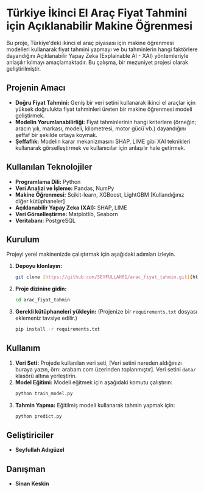 # Türkiye İkinci El Araç Fiyat Tahmini için Açıklanabilir Makine Öğrenmesi

Bu proje, Türkiye'deki ikinci el araç piyasası için makine öğrenmesi modelleri kullanarak fiyat tahmini yapmayı ve bu tahminlerin hangi faktörlere dayandığını Açıklanabilir Yapay Zeka (Explainable AI - XAI) yöntemleriyle anlaşılır kılmayı amaçlamaktadır. Bu çalışma, bir mezuniyet projesi olarak geliştirilmiştir.

##  Projenin Amacı

* **Doğru Fiyat Tahmini:** Geniş bir veri setini kullanarak ikinci el araçlar için yüksek doğrulukta fiyat tahminleri üreten bir makine öğrenmesi modeli geliştirmek.
* **Modelin Yorumlanabilirliği:** Fiyat tahminlerinin hangi kriterlere (örneğin; aracın yılı, markası, modeli, kilometresi, motor gücü vb.) dayandığını şeffaf bir şekilde ortaya koymak.
* **Şeffaflık:** Modelin karar mekanizmasını SHAP, LIME gibi XAI teknikleri kullanarak görselleştirmek ve kullanıcılar için anlaşılır hale getirmek.

## Kullanılan Teknolojiler

* **Programlama Dili:** Python
* **Veri Analizi ve İşleme:** Pandas, NumPy
* **Makine Öğrenmesi:** Scikit-learn, XGBoost, LightGBM [Kullandığınız diğer kütüphaneler]
* **Açıklanabilir Yapay Zeka (XAI):** SHAP, LIME
* **Veri Görselleştirme:** Matplotlib, Seaborn
* **Veritabanı:** PostgreSQL

## Kurulum

Projeyi yerel makinenizde çalıştırmak için aşağıdaki adımları izleyin.

1.  **Depoyu klonlayın:**
    ```sh
    git clone [https://github.com/SEYFULLAH01/arac_fiyat_tahmin.git](https://github.com/SEYFULLAH01/arac_fiyat_tahmin.git)
    ```
2.  **Proje dizinine gidin:**
    ```sh
    cd arac_fiyat_tahmin
    ```
3.  **Gerekli kütüphaneleri yükleyin:**
    (Projenize bir `requirements.txt` dosyası eklemeniz tavsiye edilir.)
    ```sh
    pip install -r requirements.txt
    ```

## Kullanım

1.  **Veri Seti:** Projede kullanılan veri seti, [Veri setini nereden aldığınızı buraya yazın, örn: arabam.com üzerinden toplanmıştır]. Veri setini `data/` klasörü altına yerleştirin.
2.  **Model Eğitimi:** Modeli eğitmek için aşağıdaki komutu çalıştırın:
    ```sh
    python train_model.py
    ```
3.  **Tahmin Yapma:** Eğitilmiş modeli kullanarak tahmin yapmak için:
    ```sh
    python predict.py
    ```

## Geliştiriciler

* **Seyfullah Adıgüzel**
## Danışman

* **Sinan Keskin**
